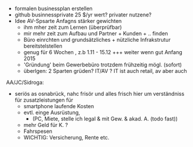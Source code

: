 * formalen businessplan erstellen
* github businnessprivate 25 $/yr wert? privater nutzene?
* Idee AV-Spsarte Anfagns stärker gewichten 
  * ihm mher zeit zum Lernen (überprüfbar)
  * mir mehr zeit zum Aufbau und Partner + Kunden + .. finden
  * Büro einrchten und grundsätzliches + nützliche Infrakstrutur bereitstelstellen
  * genug für 6 Wochen , z.b 1.11 - 15.12 +++ weiter wenn gut Anfang 2015
  * 'Gründung' beim Gewerbebüro trotzdem frühzeitig mögl. (sofort)
  * überlgen: 2 Sparten grüden? IT/AV ? IT ist auch retail, av aber auch

AA/JC/Sidroga:

* seriös as osnabrück, nahc frisör und alles frisch hier 
  um verständniss für zusatzleistungen für
    * smartphone laufende Kosten
    * evtl. einge Ausrüstung, 
      * (PC, Miete, stelle ich legal & mit Gew. & akad. A.
        (todo fast))
    * mehr Geld für K. ?
    * Fahrspesen
    * WICHTIG: Versicherung, Rente etc.
